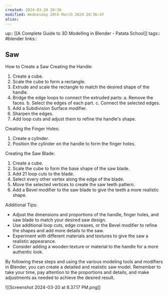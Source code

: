 ```yaml
---
created: 2024-03-20 20:36
modified: Wednesday 20th March 2024 20:36:47
alias:
---
```

up::  [[A Complete Guide to 3D Modelling in Blender - Patata School]]
tags:: #blender
links::
## Saw

How to Create a Saw
Creating the Handle:
1. Create a cube.
2. Scale the cube to form a rectangle.
3. Extrude and scale the rectangle to match the desired shape of the handle.
4. Bridge the edge loops to connect the extruded parts:
   a. Remove the faces.
   b. Select the edges of each part.
   c. Connect the selected edges.
5. Add a Subdivision Surface modifier.
6. Sharpen the edges.
7. Add loop cuts and adjust them to refine the handle's shape.

Creating the Finger Holes:
1. Create a cylinder.
2. Position the cylinder on the handle to form the finger holes.

Creating the Saw Blade:
1. Create a cube.
2. Scale the cube to form the base shape of the saw blade.
3. Add 21 loop cuts to the blade.
4. Select every other vertex along the edge of the blade.
5. Move the selected vertices to create the saw teeth pattern.
6. Add a Bevel modifier to the saw blade to give the teeth a more realistic shape.

Additional Tips:
- Adjust the dimensions and proportions of the handle, finger holes, and saw blade to match your desired saw design.
- Use additional loop cuts, edge creases, or the Bevel modifier to refine the shapes and add more details to the saw.
- Experiment with different materials and textures to give the saw a realistic appearance.
- Consider adding a wooden texture or material to the handle for a more authentic look.

By following these steps and using the various modeling tools and modifiers in Blender, you can create a detailed and realistic saw model. Remember to take your time, pay attention to the proportions and details, and make adjustments as needed to achieve the desired result.

![[Screenshot 2024-03-20 at 8.37.17 PM.png]]
